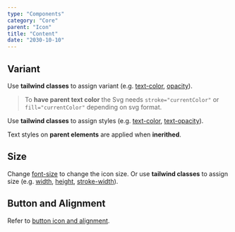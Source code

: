 ```yaml
---
type: "Components"
category: "Core"
parent: "Icon"
title: "Content"
date: "2030-10-10"
---
```


## Variant

Use **tailwind classes** to assign variant (e.g. [text-color](https://tailwindcss.com/docs/text-color), [opacity](https://tailwindcss.com/docs/opacity)).

> To **have parent text color** the Svg needs `stroke="currentColor"` or `fill="currentColor"` depending on svg format.

<demo>
  <demoinline src="demos/components/icon/variant">
  </demoinline>
</demo>

Use **tailwind classes** to assign styles (e.g. [text-color](https://tailwindcss.com/docs/text-color), [text-opacity](https://tailwindcss.com/docs/text-opacity)).

Text styles on **parent elements** are applied when **inerithed**.

<demo>
  <demoinline src="demos/components/icon/variant-inverse">
  </demoinline>
</demo>

## Size

Change [font-size](https://tailwindcss.com/docs/font-size) to change the icon size. Or use **tailwind classes** to assign size (e.g. [width](https://tailwindcss.com/docs/width), [height](https://tailwindcss.com/docs/height), [stroke-width](https://tailwindcss.com/docs/stroke-width)).

<demo>
  <demoinline src="demos/components/icon/size">
  </demoinline>
</demo>

## Button and Alignment

Refer to [button icon and alignment](/components/button/content#icon-and-alignment).
